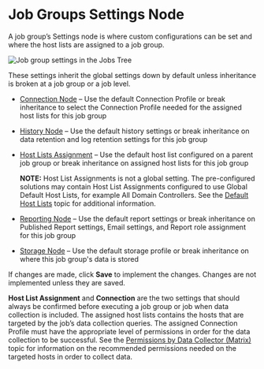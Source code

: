 # Job Groups Settings Node

A job group’s Settings node is where custom configurations can be set and where the host lists are
assigned to a job group.

![Job group settings in the Jobs Tree](/img/product_docs/accessanalyzer/11.6/admin/jobs/group/settings.webp)

These settings inherit the global settings down by default unless inheritance is broken at a job
group or a job level.

- [Connection Node](/docs/accessanalyzer/11.6/admin/jobs/group/connection.md)
  – Use the default Connection Profile or break inheritance to select the Connection Profile needed
  for the assigned host lists for this job group
- [History Node](/docs/accessanalyzer/11.6/admin/jobs/group/history.md)
  – Use the default history settings or break inheritance on data retention and log retention
  settings for this job group
- [Host Lists Assignment](/docs/accessanalyzer/11.6/admin/jobs/group/hostlistsassignment.md)
  – Use the default host list configured on a parent job group or break inheritance on assigned host
  lists for this job group

    **NOTE:** Host List Assignments is not a global setting. The pre-configured solutions may
    contain Host List Assignments configured to use Global Default Host Lists, for example All
    Domain Controllers. See the
    [Default Host Lists](/docs/accessanalyzer/11.6/admin/settings/hostinventory.md#default-host-lists)
    topic for additional information.

- [Reporting Node](/docs/accessanalyzer/11.6/admin/jobs/group/reporting.md)
  – Use the default report settings or break inheritance on Published Report settings, Email
  settings, and Report role assignment for this job group
- [Storage Node](/docs/accessanalyzer/11.6/admin/jobs/group/storage.md)
  – Use the default storage profile or break inheritance on where this job group's data is stored

If changes are made, click **Save** to implement the changes. Changes are not implemented unless
they are saved.

**Host List Assignment** and **Connection** are the two settings that should always be confirmed
before executing a job group or job when data collection is included. The assigned host lists
contains the hosts that are targeted by the job’s data collection queries. The assigned Connection
Profile must have the appropriate level of permissions in order for the data collection to be
successful. See the
[Permissions by Data Collector (Matrix)](/docs/accessanalyzer/11.6/admin/datacollector/permissionmatrix.md)
topic for information on the recommended permissions needed on the targeted hosts in order to
collect data.
